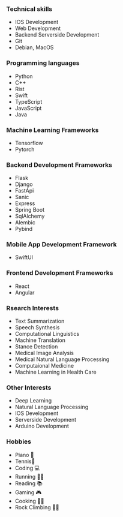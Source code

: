 ### Technical skills
- IOS Development 
- Web Development 
- Backend Serverside Development
- Git
- Debian, MacOS

### Programming languages 
- Python 
- C++
- Rist
- Swift
- TypeScript
- JavaScript
- Java 

### Machine Learning Frameworks
- Tensorflow
- Pytorch

### Backend Development Frameworks
- Flask
- Django
- FastApi
- Sanic
- Express
- Spring Boot
- SqlAlchemy
- Alembic
- Pybind

### Mobile App Development Framework 
- SwiftUI

### Frontend Development Frameworks
- React
- Angular

### Rsearch Interests
- Text Summarization
- Speech Synthesis
- Computational Linguistics
- Machine Translation
- Stance Detection
- Medical Image Analysis
- Medical Natural Language Processing
- Computaional Medicine
- Machine Learning in Health Care

### Other Interests
- Deep Learning
- Natural Language Processing
- IOS Development
- Serverside Development
- Arduino Development

### Hobbies
- Piano 🎹
- Tennis🎾
- Coding 💻
- Running 🏃‍♂️
- Reading 📚
- Gaming 🎮
- Cooking  🧑‍🍳
- Rock Climbing 🧗‍♂️
